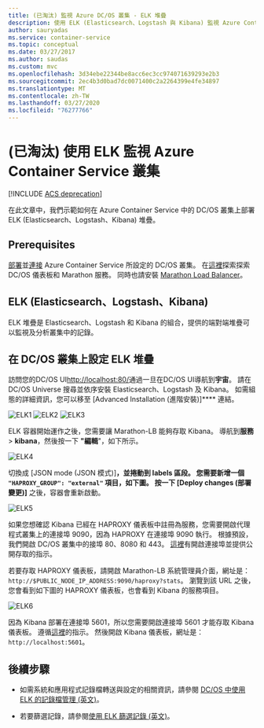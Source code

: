 ```yaml
---
title: (已淘汰) 監視 Azure DC/OS 叢集 - ELK 堆疊
description: 使用 ELK (Elasticsearch、Logstash 與 Kibana) 監視 Azure Container Service 中的 DC/OS 叢集。
author: sauryadas
ms.service: container-service
ms.topic: conceptual
ms.date: 03/27/2017
ms.author: saudas
ms.custom: mvc
ms.openlocfilehash: 3d34ebe22344be8acc6ec3cc974071639293e2b3
ms.sourcegitcommit: 2ec4b3d0bad7dc0071400c2a2264399e4fe34897
ms.translationtype: MT
ms.contentlocale: zh-TW
ms.lasthandoff: 03/27/2020
ms.locfileid: "76277766"
---
```

# <a name="deprecated-monitor-an-azure-container-service-cluster-with-elk"></a>(已淘汰) 使用 ELK 監視 Azure Container Service 叢集

[!INCLUDE [ACS deprecation](../../../includes/container-service-deprecation.md)]

在此文章中，我們示範如何在 Azure Container Service 中的 DC/OS 叢集上部署 ELK (Elasticsearch、Logstash、Kibana) 堆疊。 

## <a name="prerequisites"></a>Prerequisites
[部署](container-service-deployment.md)並[連接](../container-service-connect.md) Azure Container Service 所設定的 DC/OS 叢集。 在[這裡](container-service-mesos-marathon-ui.md)探索探索 DC/OS 儀表板和 Marathon 服務。 同時也請安裝 [Marathon Load Balancer](container-service-load-balancing.md)。


## <a name="elk-elasticsearch-logstash-kibana"></a>ELK (Elasticsearch、Logstash、Kibana)
ELK 堆疊是 Elasticsearch、Logstash 和 Kibana 的組合，提供的端對端堆疊可以監視及分析叢集中的記錄。

## <a name="configure-the-elk-stack-on-a-dcos-cluster"></a>在 DC/OS 叢集上設定 ELK 堆疊
訪問您的DC/OS UI[http://localhost:80/](http://localhost:80/)通過一旦在DC/OS UI導航到**宇宙**。 請在 DC/OS Universe 搜尋並依序安裝 Elasticsearch、Logstash 及 Kibana。 如需組態的詳細資訊，您可以移至 [Advanced Installation (進階安裝)]**** 連結。

![ELK1](./media/container-service-monitoring-elk/elk1.PNG) ![ELK2](./media/container-service-monitoring-elk/elk2.PNG) ![ELK3](./media/container-service-monitoring-elk/elk3.PNG) 

ELK 容器開始運作之後，您需要讓 Marathon-LB 能夠存取 Kibana。 導航到**服務** > **kibana**，然後按一下 **"編輯**"，如下所示。

![ELK4](./media/container-service-monitoring-elk/elk4.PNG)


切換成 [JSON mode (JSON 模式)]****，並捲動到 labels 區段。
您需要新增一個 `"HAPROXY_GROUP": "external"` 項目，如下圖。
按一下 [Deploy changes (部署變更)]**** 之後，容器會重新啟動。

![ELK5](./media/container-service-monitoring-elk/elk5.PNG)


如果您想確認 Kibana 已經在 HAPROXY 儀表板中註冊為服務，您需要開啟代理程式叢集上的連接埠 9090，因為 HAPROXY 在連接埠 9090 執行。
根據預設，我們開啟 DC/OS 叢集中的接埠 80、8080 和 443。
[這裡](container-service-enable-public-access.md)有開啟連接埠並提供公開存取的指示。

若要存取 HAPROXY 儀表板，請開啟 Marathon-LB 系統管理員介面，網址是：`http://$PUBLIC_NODE_IP_ADDRESS:9090/haproxy?stats`。
瀏覽到該 URL 之後，您會看到如下圖的 HAPROXY 儀表板，也會看到 Kibana 的服務項目。

![ELK6](./media/container-service-monitoring-elk/elk6.PNG)


因為 Kibana 部署在連接埠 5601，所以您需要開啟連接埠 5601 才能存取 Kibana 儀表板。 遵循[這裡](container-service-enable-public-access.md)的指示。 然後開啟 Kibana 儀表板，網址是：`http://localhost:5601`。

## <a name="next-steps"></a>後續步驟

* 如需系統和應用程式記錄檔轉送與設定的相關資訊，請參閱 [DC/OS 中使用 ELK 的記錄檔管理 (英文)](https://docs.mesosphere.com/1.8/administration/logging/elk/)。

* 若要篩選記錄，請參閱[使用 ELK 篩選記錄 (英文)](https://docs.mesosphere.com/1.8/administration/logging/filter-elk/)。 

 

